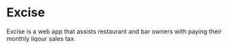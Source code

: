 # Excise
Excise is a web app that assists restaurant and bar owners with paying their monthly liqour sales tax.

